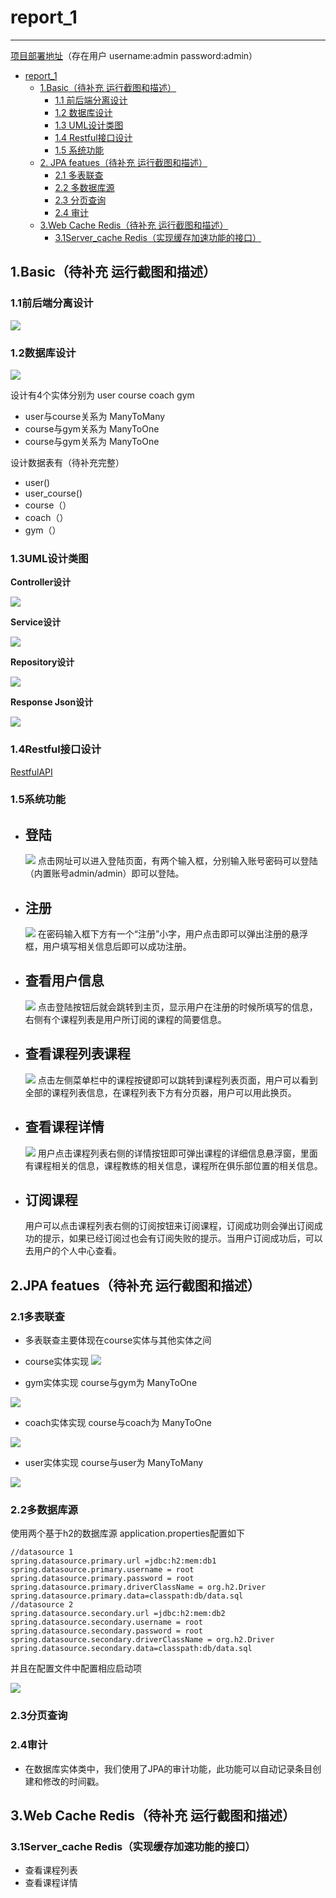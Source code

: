 # report_1

----------

[项目部署地址](http://106.15.200.225)（存在用户 username:admin  password:admin）

<!-- TOC -->

- [report_1](#report_1)
    - [1.Basic（待补充 运行截图和描述）](#1basic待补充-运行截图和描述)
        - [1.1 前后端分离设计](#11前后端分离设计)
        - [1.2 数据库设计](#12数据库设计)
        - [1.3 UML设计类图](#13uml设计类图)
        - [1.4 Restful接口设计](#14restful接口设计)
        - [1.5 系统功能](#15系统功能)
    - [2. JPA featues（待补充 运行截图和描述）](#2jpa-featues待补充-运行截图和描述)
        - [2.1 多表联查](#21多表联查)
        - [2.2 多数据库源](#22多数据库源)
        - [2.3 分页查询](#23分页查询)
        - [2.4 审计](#24审计)
    - [3.Web Cache Redis（待补充 运行截图和描述）](#3web-cache-redis待补充-运行截图和描述)
        - [3.1Server_cache Redis（实现缓存加速功能的接口）](#31server_cache-redis实现缓存加速功能的接口)

<!-- /TOC -->

## 1.Basic（待补充 运行截图和描述）

### 1.1前后端分离设计

![](/docImage/front_back.png)

### 1.2数据库设计

![](/docImage/ER_Model.png)

设计有4个实体分别为 user course coach gym

+ user与course关系为 ManyToMany
+ course与gym关系为 ManyToOne
+ course与gym关系为 ManyToOne

设计数据表有（待补充完整）

+ user()
+ user_course()
+ course（）
+ coach（）
+ gym（）

### 1.3UML设计类图

**Controller设计**

![](/docImage/controller.png)

**Service设计**

![](/docImage/service.png)

**Repository设计**

![](/docImage/repositiory.png)

**Response Json设计**

![](/docImage/resJson1.png)

### 1.4Restful接口设计

[RestfulAPI](API_NEW.md)

### 1.5系统功能

+ 登陆
    -

    ![](/docImage/loginPage.png)
    点击网址可以进入登陆页面，有两个输入框，分别输入账号密码可以登陆（内置账号admin/admin）即可以登陆。
+ 注册
    -
    ![](/docImage/registerPage.png)
    在密码输入框下方有一个“注册”小字，用户点击即可以弹出注册的悬浮框，用户填写相关信息后即可以成功注册。
+ 查看用户信息
    -
    ![](/docImage/personPage.png)
    点击登陆按钮后就会跳转到主页，显示用户在注册的时候所填写的信息，右侧有个课程列表是用户所订阅的课程的简要信息。
+ 查看课程列表课程
    -
     ![](/docImage/courseListPage.png)
    点击左侧菜单栏中的课程按键即可以跳转到课程列表页面，用户可以看到全部的课程列表信息，在课程列表下方有分页器，用户可以用此换页。
+ 查看课程详情
    -
    ![](/docImage/courseDetailPage.png)
    用户点击课程列表右侧的详情按钮即可弹出课程的详细信息悬浮窗，里面有课程相关的信息，课程教练的相关信息，课程所在俱乐部位置的相关信息。
+ 订阅课程
    -
    用户可以点击课程列表右侧的订阅按钮来订阅课程，订阅成功则会弹出订阅成功的提示，如果已经订阅过也会有订阅失败的提示。当用户订阅成功后，可以去用户的个人中心查看。


## 2.JPA featues（待补充 运行截图和描述）

### 2.1多表联查

+ 多表联查主要体现在course实体与其他实体之间

+ course实体实现
![](/docImage/course_other.png)

+ gym实体实现 course与gym为 ManyToOne

![](/docImage/gym_course.png)

+ coach实体实现 course与coach为 ManyToOne

![](/docImage/coach_course.png)

+ user实体实现 course与user为 ManyToMany

![](/docImage/user_course.png)

### 2.2多数据库源

使用两个基于h2的数据库源 application.properties配置如下


	//datasource 1
	spring.datasource.primary.url =jdbc:h2:mem:db1
	spring.datasource.primary.username = root
	spring.datasource.primary.password = root
	spring.datasource.primary.driverClassName = org.h2.Driver
	spring.datasource.primary.data=classpath:db/data.sql
	//datasource 2
	spring.datasource.secondary.url =jdbc:h2:mem:db2
	spring.datasource.secondary.username = root
	spring.datasource.secondary.password = root
	spring.datasource.secondary.driverClassName = org.h2.Driver
	spring.datasource.secondary.data=classpath:db/data.sql

并且在配置文件中配置相应启动项

![](docImage/mutil_datasource.png)
### 2.3分页查询

### 2.4审计

+ 在数据库实体类中，我们使用了JPA的审计功能，此功能可以自动记录条目创建和修改的时间戳。

## 3.Web Cache Redis（待补充 运行截图和描述）

### 3.1Server_cache Redis（实现缓存加速功能的接口）

+ 查看课程列表
+ 查看课程详情


